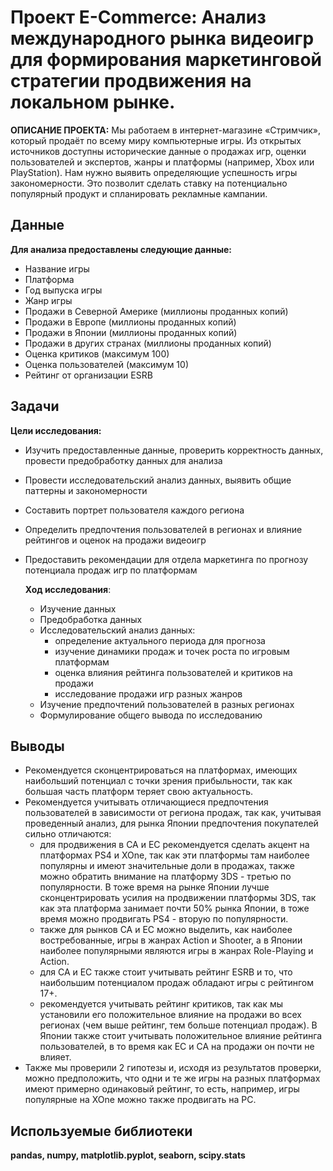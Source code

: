 # Проект E-Commerce: Анализ международного рынка видеоигр для формирования маркетинговой стратегии продвижения на локальном рынке.
**ОПИСАНИЕ ПРОЕКТА:**
Мы работаем в интернет-магазине «Стримчик», который продаёт по всему миру компьютерные игры. Из открытых источников доступны исторические данные о продажах игр, оценки пользователей и экспертов, жанры и платформы (например, Xbox или PlayStation). Нам нужно выявить определяющие успешность игры закономерности. Это позволит сделать ставку на потенциально популярный продукт и спланировать рекламные кампании.

## Данные
**Для анализа предоставлены следующие данные:**
* Название игры
* Платформа
* Год выпуска игры
* Жанр игры
* Продажи в Северной Америке (миллионы проданных копий)
* Продажи в Европе (миллионы проданных копий)
* Продажи в Японии (миллионы проданных копий)
* Продажи в других странах (миллионы проданных копий)
* Оценка критиков (максимум 100)
* Оценка пользователей (максимум 10)
* Рейтинг от организации ESRB      
    
## Задачи    
**Цели исследования:**
* Изучить предоставленные данные, проверить корректность данных, провести предобработку данных для анализа
* Провести исследовательский анализ данных, выявить общие паттерны и закономерности
* Составить портрет пользователя каждого региона
* Определить предпочтения пользователей в регионах и влияние рейтингов и оценок на продажи видеоигр
* Предоставить рекомендации для отдела маркетинга по прогнозу потенциала продаж игр по платформам

  **Ход исследования**:
  * Изучение данных
  * Предобработка данных
  * Исследовательский анализ данных:
    * определение актуального периода для прогноза
    * изучение динамики продаж и точек роста по игровым платформам
    * оценка влияния рейтинга пользователей и критиков на продажи
    * исследование продажи игр разных жанров
  * Изучение предпочтений пользователей в разных регионах
  * Формулирование общего вывода по исследованию
## Выводы
* Рекомендуется сконцентрироваться на платформах, имеющих наибольший потенциал с точки зрения прибыльности, так как большая часть платформ теряет свою актуальность.
* Рекомендуется учитывать отличающиеся предпочтения пользователей в зависимости от региона продаж, так как, учитывая проведенный анализ, для рынка Японии  предпочтения покупателей сильно отличаются:
    * для продвижения в СА и ЕС рекомендуется сделать акцент на платформах PS4 и XOne, так как эти платформы там наиболее популярны и имеют значительные доли в продажах, также можно обратить внимание на платформу 3DS - третью по популярности. В тоже время на рынке Японии лучше сконцентрировать усилия на продвижении платформы 3DS, так как эта платформа занимает почти 50% рынка Японии, в тоже время можно продвигать PS4 - вторую по популярности.
    * также для рынков СА и ЕС можно выделить, как наиболее востребованные,  игры в жанрах Action и Shooter,  а в Японии наиболее популярными являются игры в жанрах Role-Playing и Action.
    * для СА и ЕС также стоит учитывать рейтинг ESRB  и то, что наибольшим потенциалом продаж обладают  игры с рейтингом 17+.
    * рекомендуется учитывать рейтинг критиков, так как мы установили его положительное влияние на продажи во всех регионах (чем выше рейтинг, тем больше потенциал продаж). В Японии также стоит учитывать положительное влияние рейтинга пользователей, в то время как ЕС и СА на продажи он почти не влияет.
* Также мы проверили 2 гипотезы и, исходя из результатов проверки, можно предположить, что одни и те же игры на разных платформах имеют примерно одинаковый рейтинг, то есть, например, игры популярные на XOne можно также продвигать на PC.

## Используемые библиотеки

**pandas, numpy, matplotlib.pyplot, seaborn, scipy.stats**